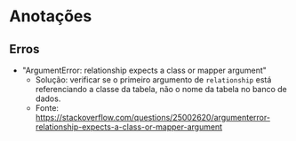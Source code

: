 # Anotações

## Erros

- "ArgumentError: relationship expects a class or mapper argument"
    - Solução: verificar se o primeiro argumento de `relationship` está referenciando a classe da tabela, não o nome da tabela no banco de dados.
    - Fonte: https://stackoverflow.com/questions/25002620/argumenterror-relationship-expects-a-class-or-mapper-argument